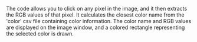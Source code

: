 The code allows you to click on any pixel in the image, and it then extracts the RGB values of that pixel. 
It calculates the closest color name from the 'color' csv file containing color information. 
The color name and RGB values are displayed on the image window, and a colored rectangle representing the selected color is drawn.
